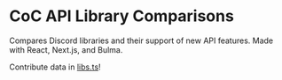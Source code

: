 # CoC API Library Comparisons



Compares Discord libraries and their support of new API features. Made with React, Next.js, and Bulma.

Contribute data in [libs.ts](https://github.com/doluk/libs/blob/main/libs.ts)!
